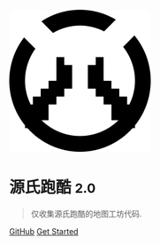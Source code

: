 <!-- _coverpage.md -->

![logo](ow/icon.svg)

# 源氏跑酷 <small>2.0</small>

> 仅收集源氏跑酷的地图工坊代码.

[GitHub](https://github.com/XLjiangA/ow-genji)
[Get Started](README)